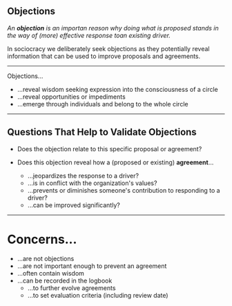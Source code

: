 ## Objections

_An **objection** is an importan reason why doing what is proposed stands in the way of (more) effective response toan existing driver._

In sociocracy we deliberately seek objections as they potentially reveal information that can be used to improve proposals and agreements.   

---

Objections...

* ...reveal wisdom seeking expression into the consciousness of a circle
* ...reveal opportunities or impediments
* ...emerge through individuals and belong to the whole circle

---

## Questions That Help to Validate Objections ##

* Does the objection relate to this specific proposal or agreement?
* Does this objection reveal how a (proposed or existing) **agreement**...

    * ...jeopardizes the response to a driver?
    * ...is in conflict with the organization's values?
    * ...prevents or diminishes someone's contribution to responding to a driver?
    * ...can be improved significantly?

---

# Concerns... #

* ...are not objections
* ...are not important enough to prevent an agreement
* ...often contain wisdom 
* ...can be recorded in the logbook
    * ...to further evolve agreements
    * ...to set evaluation criteria (including review date)


